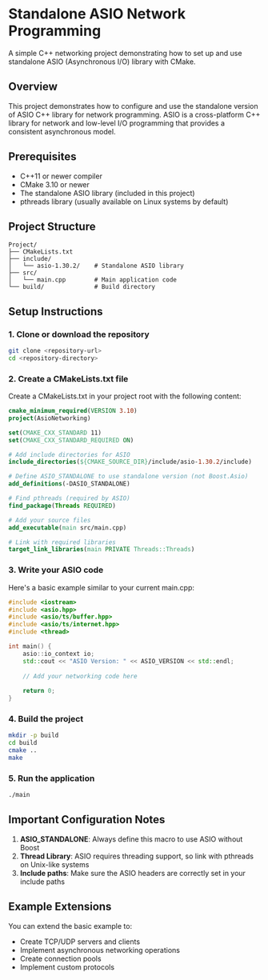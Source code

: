 # Standalone ASIO Network Programming

A simple C++ networking project demonstrating how to set up and use standalone ASIO (Asynchronous I/O) library with CMake.

## Overview

This project demonstrates how to configure and use the standalone version of ASIO C++ library for network programming. ASIO is a cross-platform C++ library for network and low-level I/O programming that provides a consistent asynchronous model.

## Prerequisites

- C++11 or newer compiler
- CMake 3.10 or newer
- The standalone ASIO library (included in this project)
- pthreads library (usually available on Linux systems by default)

## Project Structure

```
Project/
├── CMakeLists.txt
├── include/
│   └── asio-1.30.2/    # Standalone ASIO library
├── src/
│   └── main.cpp        # Main application code
└── build/              # Build directory
```

## Setup Instructions

### 1. Clone or download the repository

```bash
git clone <repository-url>
cd <repository-directory>
```

### 2. Create a CMakeLists.txt file

Create a CMakeLists.txt in your project root with the following content:

```cmake
cmake_minimum_required(VERSION 3.10)
project(AsioNetworking)

set(CMAKE_CXX_STANDARD 11)
set(CMAKE_CXX_STANDARD_REQUIRED ON)

# Add include directories for ASIO
include_directories(${CMAKE_SOURCE_DIR}/include/asio-1.30.2/include)

# Define ASIO_STANDALONE to use standalone version (not Boost.Asio)
add_definitions(-DASIO_STANDALONE)

# Find pthreads (required by ASIO)
find_package(Threads REQUIRED)

# Add your source files
add_executable(main src/main.cpp)

# Link with required libraries
target_link_libraries(main PRIVATE Threads::Threads)
```

### 3. Write your ASIO code

Here's a basic example similar to your current main.cpp:

```cpp
#include <iostream>
#include <asio.hpp>
#include <asio/ts/buffer.hpp>
#include <asio/ts/internet.hpp>
#include <thread>

int main() {
    asio::io_context io;
    std::cout << "ASIO Version: " << ASIO_VERSION << std::endl;
    
    // Add your networking code here
    
    return 0;
}
```

### 4. Build the project

```bash
mkdir -p build
cd build
cmake ..
make
```

### 5. Run the application

```bash
./main
```

## Important Configuration Notes

1. **ASIO_STANDALONE**: Always define this macro to use ASIO without Boost
2. **Thread Library**: ASIO requires threading support, so link with pthreads on Unix-like systems
3. **Include paths**: Make sure the ASIO headers are correctly set in your include paths

## Example Extensions

You can extend the basic example to:
- Create TCP/UDP servers and clients
- Implement asynchronous networking operations
- Create connection pools
- Implement custom protocols

